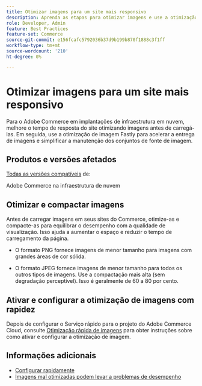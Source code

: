 ```yaml
---
title: Otimizar imagens para um site mais responsivo
description: Aprenda as etapas para otimizar imagens e use a otimização de imagens Fastly para otimizar o tempo de resposta nos sites do Adobe Commerce.
role: Developer, Admin
feature: Best Practices
feature-set: Commerce
source-git-commit: e156fcafc5792036b37d9b199b870f1888c3f1ff
workflow-type: tm+mt
source-wordcount: '210'
ht-degree: 0%

---
```



# Otimizar imagens para um site mais responsivo

Para o Adobe Commerce em implantações de infraestrutura em nuvem, melhore o tempo de resposta do site otimizando imagens antes de carregá-las. Em seguida, use a otimização de imagem Fastly para acelerar a entrega de imagens e simplificar a manutenção dos conjuntos de fonte de imagem.

## Produtos e versões afetados

[Todas as versões compatíveis](../../../release/versions.md) de:

Adobe Commerce na infraestrutura de nuvem


## Otimizar e compactar imagens

Antes de carregar imagens em seus sites do Commerce, otimize-as e compacte-as para equilibrar o desempenho com a qualidade de visualização. Isso ajuda a aumentar o espaço e reduzir o tempo de carregamento da página.

- O formato PNG fornece imagens de menor tamanho para imagens com grandes áreas de cor sólida.

- O formato JPEG fornece imagens de menor tamanho para todos os outros tipos de imagens. Use a compactação mais alta (sem degradação perceptível). Isso é geralmente de 60 a 80 por cento.

## Ativar e configurar a otimização de imagens com rapidez

Depois de configurar o Serviço rápido para o projeto do Adobe Commerce Cloud, consulte [Otimização rápida de imagens](https://devdocs.magento.com/cloud/cdn/fastly-image-optimization.html) para obter instruções sobre como ativar e configurar a otimização de imagem.

## Informações adicionais

- [Configurar rapidamente](https://devdocs.magento.com/cloud/cdn/configure-fastly.html)
- [Imagens mal otimizadas podem levar a problemas de desempenho](https://experienceleague.adobe.com/docs/commerce-knowledge-base/kb/troubleshooting/miscellaneous/file-storage-low-specific-page-loads-are-slow.html)
